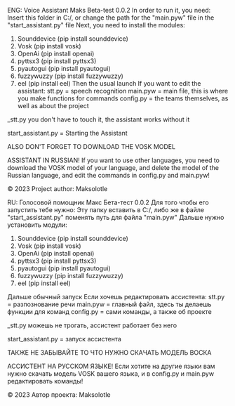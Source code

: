 ENG:
Voice Assistant Maks
Beta-test 0.0.2
In order to run it, you need:
Insert this folder in C:/, or change the path for the "main.pyw" file in the "start_assistant.py" file
Next, you need to install the modules:
1. Sounddevice (pip install sounddevice)
2. Vosk (pip install vosk)
3. OpenAi (pip install openai)
4. pyttsx3 (pip install pyttsx3)
5. pyautogui (pip install pyautogui)
6. fuzzywuzzy (pip install fuzzywuzzy)
7. eel (pip install eel)
Then the usual launch
If you want to edit the assistant:
stt.py = speech recognition
main.pyw = main file, this is where you make functions for commands
config.py = the teams themselves, as well as about the project

_stt.py you don't have to touch it, the assistant works without it

start_assistant.py = Starting the Assistant


ALSO DON'T FORGET TO DOWNLOAD THE VOSK MODEL

ASSISTANT IN RUSSIAN!
If you want to use other languages, you need to download the VOSK model of your language, and delete the model of the Russian language, and edit the commands in config.py and main.pyw!

© 2023 Project author: Maksolotle


RU:
Голосовой помощник Макс
Бета-тест 0.0.2
Для того чтобы его запустить тебе нужно:
Эту папку вставить в C:/, либо же в файле "start_assistant.py" поменять путь для файла "main.pyw"
Дальше нужно установить модули:
1. Sounddevice (pip install sounddevice)
2. Vosk (pip install vosk)
3. OpenAi (pip install openai)
4. pyttsx3 (pip install pyttsx3)
5. pyautogui (pip install pyautogui)
6. fuzzywuzzy (pip install fuzzywuzzy)
7. eel (pip install eel)

Дальше обычный запуск
Если хочешь редактировать ассистента:
stt.py = разпознование речи
main.pyw = главный файл, здесь ты делаешь функции для команд
config.py = сами команды, а также об проекте

_stt.py можешь не трогать, ассистент работает без него

start_assistant.py = запуск ассистента

ТАКЖЕ НЕ ЗАБЫВАЙТЕ ТО ЧТО НУЖНО СКАЧАТЬ МОДЕЛЬ ВОСКА 

АССИСТЕНТ НА РУССКОМ ЯЗЫКЕ!
Если хотите на другие языки вам нужно скачать модель VOSK вашего языка, и в config.py и main.pyw редактировать команды!

© 2023 Автор проекта: Maksolotle

